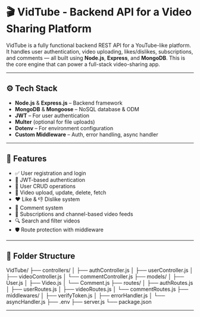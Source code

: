 # 🎬 VidTube - Backend API for a Video Sharing Platform

VidTube is a fully functional backend REST API for a YouTube-like platform. It handles user authentication, video uploading, likes/dislikes, subscriptions, and comments — all built using **Node.js**, **Express**, and **MongoDB**. This is the core engine that can power a full-stack video-sharing app.

---

## ⚙️ Tech Stack

- **Node.js** & **Express.js** – Backend framework
- **MongoDB** & **Mongoose** – NoSQL database & ODM
- **JWT** – For user authentication
- **Multer** (optional for file uploads)
- **Dotenv** – For environment configuration
- **Custom Middleware** – Auth, error handling, async handler

---

## 🔐 Features

- ✅ User registration and login
- 🔑 JWT-based authentication
- 👤 User CRUD operations
- 🎥 Video upload, update, delete, fetch
- ❤️ Like & 👎 Dislike system
- 💬 Comment system
- 🔔 Subscriptions and channel-based video feeds
- 🔍 Search and filter videos
- 🛡️ Route protection with middleware

---

## 📁 Folder Structure

VidTube/
├── controllers/
│ ├── authController.js
│ ├── userController.js
│ ├── videoController.js
│ └── commentController.js
├── models/
│ ├── User.js
│ ├── Video.js
│ └── Comment.js
├── routes/
│ ├── authRoutes.js
│ ├── userRoutes.js
│ ├── videoRoutes.js
│ └── commentRoutes.js
├── middlewares/
│ ├── verifyToken.js
│ ├── errorHandler.js
│ └── asyncHandler.js
├── .env
├── server.js
└── package.json


---
